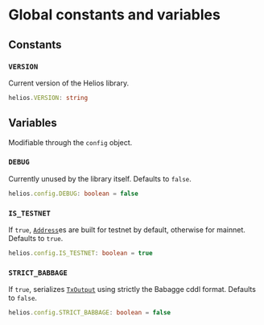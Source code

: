 # Global constants and variables

## Constants

### `VERSION`

Current version of the Helios library.

```ts
helios.VERSION: string
```

## Variables

Modifiable through the `config` object.

### `DEBUG`

Currently unused by the library itself. Defaults to `false`.

```ts
helios.config.DEBUG: boolean = false
```

### `IS_TESTNET`

If `true`, [`Address`](./address.md)es are built for testnet by default, otherwise for mainnet. Defaults to `true`.

```ts
helios.config.IS_TESTNET: boolean = true
```

### `STRICT_BABBAGE`

If `true`, serializes [`TxOutput`](./txoutput.md) using strictly the Babagge cddl format. Defaults to `false`.

```ts
helios.config.STRICT_BABBAGE: boolean = false
```